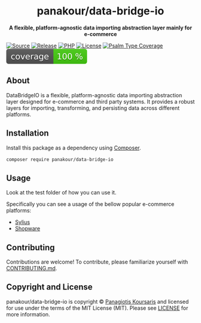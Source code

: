 <h1 align="center">panakour/data-bridge-io</h1>

<p align="center">
    <strong>A flexible, platform-agnostic data importing abstraction layer mainly for e-commerce</strong>
</p>

[![Source](https://img.shields.io/badge/source-panakour/data--bridge--io-blue.svg?style=flat-square)](./)
[![Release](https://img.shields.io/packagist/v/panakour/data-bridge-io.svg?style=flat-square&label=release)](https://packagist.org/packages/panakour/data-bridge-io)
[![PHP](https://img.shields.io/packagist/php-v/panakour/data-bridge-io.svg?style=flat-square&colorB=%238892BF)](https://php.net)
[![License](https://img.shields.io/packagist/l/panakour/data-bridge-io.svg?style=flat-square&colorB=darkcyan)](./blob/main/LICENSE)
[![Psalm Type Coverage](https://img.shields.io/endpoint?style=flat-square&url=https%3A%2F%2Fshepherd.dev%2Fgithub%2Fpanakour%2Fdata-bridge-io%2Fcoverage)](https://shepherd.dev/github/panakour/data-bridge-io)
![Code Coverage Badge](./coverage-badge.svg)

## About

DataBridgeIO is a flexible, platform-agnostic data importing abstraction layer designed for e-commerce and third party systems. It provides a robust layers for importing, transforming, and persisting data across different platforms.


## Installation

Install this package as a dependency using [Composer](https://getcomposer.org).

``` bash
composer require panakour/data-bridge-io
```

## Usage

Look at the test folder of how you can use it.

Specifically you can see a usage of the bellow popular e-commerce platforms:
- <a href="https://github.com/panakour/data-bridge-io/tree/main/tests/Sylius">Sylius</a>
- <a href="https://github.com/panakour/data-bridge-io/tree/main/tests/Shopware">Shopware</a>

## Contributing

Contributions are welcome! To contribute, please familiarize yourself with
[CONTRIBUTING.md](CONTRIBUTING.md).


## Copyright and License

panakour/data-bridge-io is copyright © [Panagiotis Koursaris](mailto:panakourweb@gmail.com)
and licensed for use under the terms of the
MIT License (MIT). Please see [LICENSE](LICENSE) for more information.


